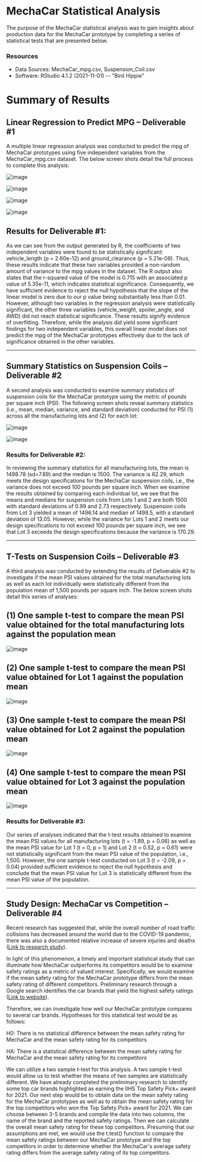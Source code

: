 # MechaCar Statistical Analysis
The purpose of the MechaCar statistical analysis was to gain insights about production data for the MechaCar prototype by completing a series of statistical tests that are presented below. 

### Resources
- Data Sources: MechaCar_mpg.csv, Suspension_Coil.csv
- Software: RStudio 4.1.2 (2021-11-01) -- "Bird Hippie"

# Summary of Results

## Linear Regression to Predict MPG – Deliverable #1
A multiple linear regression analysis was conducted to predict the mpg of MechaCar prototypes using five independent variables from the MechaCar_mpg.csv dataset. The below screen shots detail the full process to complete this analysis:

![image](https://user-images.githubusercontent.com/85533099/143725000-7056dd08-859a-45f7-8458-2cf2161391ab.png)

![image](https://user-images.githubusercontent.com/85533099/143724997-8fffb058-de34-4301-8524-023e07eb6bd7.png)

![image](https://user-images.githubusercontent.com/85533099/143725001-8c035e74-b143-4389-a185-2a8897722ae2.png)

![image](https://user-images.githubusercontent.com/85533099/143725005-afd1e002-a257-423b-88bf-fac5728140e7.png)

## Results for Deliverable #1:
As we can see from the output generated by R, the coefficients of two independent variables were found to be statistically significant: vehicle_length (p = 2.60e-12) and ground_clearance (p = 5.21e-08). Thus, these results indicate that these two variables provided a non-random amount of variance to the mpg values in the dataset. The R output also states that the r-squared value of the model is 0.715 with an associated p value of 5.35e-11, which indicates statistical significance. Consequently, we have sufficient evidence to reject the null hypothesis that the slope of the linear model is zero due to our p value being substantially less than 0.01. However, although two variables in the regression analysis were statistically significant, the other three variables (vehicle_weight, spoiler_angle, and AWD) did not reach statistical significance. These results signify evidence of overfitting.  Therefore, while the analysis did yield some significant findings for two independent variables, this overall linear model does not predict the mpg of the MechaCar prototypes effectively due to the lack of significance obtained in the other variables.

--------------------------------------------------------------------------------------------------------------------------------------

## Summary Statistics on Suspension Coils – Deliverable #2
A second analysis was conducted to examine summary statistics of suspension coils for the MechaCar prototype using the metric of pounds per square inch (PSI). The following screen shots reveal summary statistics (i.e., mean, median, variance, and standard deviation) conducted for PSI (1) across all the manufacturing lots and (2) for each lot:

![image](https://user-images.githubusercontent.com/85533099/143725041-0d8f47b7-5e9b-4b7e-b8ed-ce6b69f7fb66.png)

![image](https://user-images.githubusercontent.com/85533099/143725044-537ffe64-f0ad-41c3-9777-bbf28a7bdaa9.png)

### Results for Deliverable #2:
In reviewing the summary statistics for all manufacturing lots, the mean is 1498.78 (sd=7.89) and the median is 1500. The variance is 62.29, which meets the design specifications for the MechaCar suspension coils, i.e., the variance does not exceed 100 pounds per square inch. When we examine the results obtained by comparing each individual lot, we see that the means and medians for suspension coils from Lots 1 and 2 are both 1500 with standard deviations of 0.99 and 2.73 respectively. Suspension coils from Lot 3 yielded a mean of 1496.14 and median of 1498.5, with a standard deviation of 13.05. However, while the variance for Lots 1 and 2 meets our design specifications to not exceed 100 pounds per square inch, we see that Lot 3 exceeds the design specifications because the variance is 170.29.  

--------------------------------------------------------------------------------------------------------------------------------------

## T-Tests on Suspension Coils – Deliverable #3
A third analysis was conducted by extending the results of Deliverable #2 to investigate if the mean PSI values obtained for the total manufacturing lots as well as each lot individually were statistically different from the population mean of 1,500 pounds per square inch. The below screen shots detail this series of analyses:

## (1) One sample t-test to compare the mean PSI value obtained for the total manufacturing lots against the population mean

![image](https://user-images.githubusercontent.com/85533099/143725057-ddab78db-97a3-4a52-b41c-91ecd8e17270.png)

## (2) One sample t-test to compare the mean PSI value obtained for Lot 1 against the population mean

![image](https://user-images.githubusercontent.com/85533099/143725062-de2f9770-93a7-4632-a868-e0c0dcc81d3d.png)

## (3) One sample t-test to compare the mean PSI value obtained for Lot 2 against the population mean

![image](https://user-images.githubusercontent.com/85533099/143725070-e5390bd2-c2fc-440a-ac20-efe091eb970b.png)

## (4) One sample t-test to compare the mean PSI value obtained for Lot 3 against the population mean

![image](https://user-images.githubusercontent.com/85533099/143725082-50953625-b1df-4f30-8574-01644c461b09.png)

### Results for Deliverable #3:
Our series of analyses indicated that the t-test results obtained to examine the mean PSI values for all manufacturing lots (t = -1.89, p = 0.06) as well as the mean PSI value for Lot 1 (t = 0, p = 1) and Lot 2 (t = 0.52, p = 0.61) were not statistically significant from the mean PSI value of the population, i.e., 1,500. However, the one sample t-test conducted on Lot 3 (t = -2.09, p = 0.04) provided sufficient evidence to reject the null hypothesis and conclude that the mean PSI value for Lot 3 is statistically different from the mean PSI value of the population. 

--------------------------------------------------------------------------------------------------------------------------------------

## Study Design: MechaCar vs Competition – Deliverable #4

Recent research has suggested that, while the overall number of road traffic collisions has decreased around the world due to the COVID-19 pandemic, there was also a documented relative increase of severe injuries and deaths ([Link to research study](https://wjes.biomedcentral.com/articles/10.1186/s13017-021-00395-8)).

In light of this phenomenon, a timely and important statistical study that can illuminate how MechaCar outperforms its competitors would be to examine safety ratings as a metric of valued interest. Specifically, we would examine if the mean safety rating for the MechaCar prototype differs from the mean safety rating of different competitors. Preliminary research through a Google search identifies the car brands that yield the highest safety ratings ([Link to website](https://www.caranddriver.com/features/g20955601/safest-cars/)).

Therefore, we can investigate how well our MechaCar prototype compares to several car brands.  Hypotheses for this statistical test would be as follows:

  H0: There is no statistical difference between the mean safety rating for MechaCar and the mean safety rating for its competitors
  
  HA: There is a statistical difference between the mean safety rating for MechaCar and the mean safety rating for its competitors

We can utilize a two sample t-test for this analysis. A two sample t-test would allow us to test whether the means of two samples are statistically different. We have already completed the preliminary research to identify some top car brands highlighted as earning the IIHS Top Safety Pick+ award for 2021. Our next step would be to obtain data on the mean safety rating for the MechaCar prototypes as well as to obtain the mean safety rating for the top competitors who won the Top Safety Pick+ award for 2021. We can choose between 3-5 brands and compile the data into two columns, the name of the brand and the reported safety ratings. Then we can calculate the overall mean safety rating for these top competitors. Presuming that our assumptions are met, we would use the t.test() function to compare the mean safety ratings between our MechaCar prototype and the top competitors in order to determine whether the MechaCar's average safety rating differs from the average safety rating of its top competitors. 






